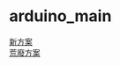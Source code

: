 # arduino_main
[新方案](https://github.com/RedCzech/arduino_main/tree/main/New)  
[荒廢方案](https://github.com/RedCzech/arduino_main/tree/main/old)  